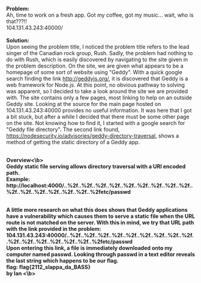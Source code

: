 <b>Problem:</b><br>
Ah, time to work on a fresh app. Got my coffee, got my music... wait, who is that???!!<br>
104.131.43.243:40000/<br><br>
<b>Solution:</b><br>
Upon seeing the problem title, I noticed the problem title refers to the lead singer of the Canadian rock group, Rush. 
Sadly, the problem had nothing to do with Rush, which is easily discovered by navigating to the site given in the problem description.
On the site, we are given what appears to be a homepage of some sort of website using "Geddy".
With a quick google search finding the link http://geddyjs.org/, it is discovered that Geddy is a web framework for Node.js.
At this point, no obvious pathway to solving was apparent, so I decided to take a look around the site we are provided with.
The site contains only a few pages, most linking to help on an outside Geddy site. Looking at the source for the main page hosted on
104.131.43.243:40000 provides no useful information. It was here that I got a bit stuck, but after a while I decided that there must be
some other page on the site. Not knowing how to find it, I started with a google search for "Geddy file directory".
The second link found, https://nodesecurity.io/advisories/geddy-directory-traversal, shows a method of getting the static directory
of a Geddy app. <br><br>

<b>Overview<\b><br>
Geddy static file serving allows directory traversal with a URI encoded path.<br>
Example: http://localhost:4000/..%2f..%2f..%2f..%2f..%2f..%2f..%2f..%2f..%2f..%2f..%2f..%2f..%2f..%2f..%2f..%2fetc/passwd <br><br>

A little more research on what this does shows that Geddy applications have a vulnerability which causes them to serve a static file when
the URL route is not matched on the server. With this in mind, we try that URL path with the link provided in the problem: <br>
104.131.43.243:40000/..%2f..%2f..%2f..%2f..%2f..%2f..%2f..%2f..%2f..%2f..%2f..%2f..%2f..%2f..%2f..%2fetc/passwd<br>
Upon entering this link, a file is immediately downloaded onto my computer named passwd. Looking through passwd in a text editor reveals 
the last string which happens to be our flag.<br>
flag: flag{2112_slappa_da_BASS}<br>
<b> by Ian <\b>







